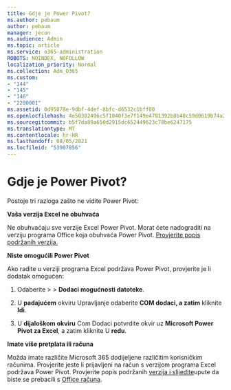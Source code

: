 ```yaml
---
title: Gdje je Power Pivot?
ms.author: pebaum
author: pebaum
manager: jecon
ms.audience: Admin
ms.topic: article
ms.service: o365-administration
ROBOTS: NOINDEX, NOFOLLOW
localization_priority: Normal
ms.collection: Adm_O365
ms.custom:
- "144"
- "145"
- "146"
- "2200001"
ms.assetid: 0d95078e-9dbf-4def-8bfc-d6532c1bff00
ms.openlocfilehash: 4e50382496c5f1040f3e7f149e4781392b8b48c59d0619b74a20ea324ebc8995
ms.sourcegitcommit: b5f7da89a650d2915dc652449623c78be6247175
ms.translationtype: MT
ms.contentlocale: hr-HR
ms.lasthandoff: 08/05/2021
ms.locfileid: "53907856"
---
```

# <a name="where-is-power-pivot"></a>Gdje je Power Pivot?

Postoje tri razloga zašto ne vidite Power Pivot:
  
**Vaša verzija Excel ne obuhvaća**
  
Ne obuhvaćaju sve verzije Excel Power Pivot. Morat ćete nadograditi na verziju programa Office koja obuhvaća Power Pivot. [Provjerite popis podržanih verzija.](https://support.office.com/article/aa64e217-4b6e-410b-8337-20b87e1c2a4b.aspx)
  
**Niste omogućili Power Pivot**
  
Ako radite u verziji programa Excel podržava Power Pivot, provjerite je li dodatak omogućen:
  
1. Odaberite  \>  \> **Dodaci mogućnosti datoteke**.

2. U **padajućem** okviru Upravljanje odaberite **COM dodaci, a zatim** kliknite **Idi**.

3. U **dijaloškom okviru** Com Dodaci potvrdite okvir uz **Microsoft Power Pivot za Excel**, a zatim kliknite U **redu**.

**Imate više pretplata ili računa**
  
Možda imate različite Microsoft 365 dodijeljene različitim korisničkim računima. Provjerite jeste li prijavljeni na račun s verzijom programa Excel podržava Power Pivot. Provjerite popis podržanih [verzija i slijedite](https://support.office.com/article/aa64e217-4b6e-410b-8337-20b87e1c2a4b.aspx)upute da biste se prebacili s [Office računa](https://support.office.com/article/b9582171-fd1f-4284-9846-bdd72bb28426.aspx#BKMK_WebSwitchAccounts).
